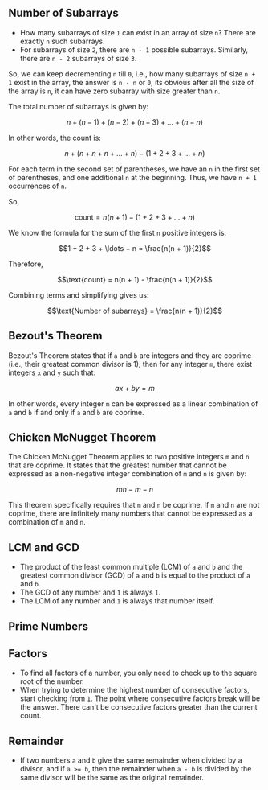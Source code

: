 ## Number of Subarrays

-   How many subarrays of size `1` can exist in an array of size `n`? There are exactly `n` such subarrays.
-   For subarrays of size `2`, there are `n - 1` possible subarrays. Similarly, there are `n - 2` subarrays of size `3`.

So, we can keep decrementing `n` till `0`, i.e., how many subarrays of size `n + 1` exist in the array, the answer is `n - n` or `0`, its obvious after all the size of the array is `n`, it can have zero subarray with size greater than `n`.

The total number of subarrays is given by:

$$n + (n - 1) + (n - 2) + (n - 3) + \ldots + (n - n)$$

In other words, the count is:

$$n + (n + n + n + \ldots + n) - (1 + 2 + 3 + \ldots + n)$$

For each term in the second set of parentheses, we have an `n` in the first set of parentheses, and one additional `n` at the beginning. Thus, we have `n + 1` occurrences of `n`.

So,

$$\text{count} = n(n + 1) - (1 + 2 + 3 + \ldots + n)$$

We know the formula for the sum of the first `n` positive integers is:

$$1 + 2 + 3 + \ldots + n = \frac{n(n + 1)}{2}$$

Therefore,

$$\text{count} = n(n + 1) - \frac{n(n + 1)}{2}$$

Combining terms and simplifying gives us:

$$\text{Number of subarrays} = \frac{n(n + 1)}{2}$$

## Bezout's Theorem

Bezout's Theorem states that if `a` and `b` are integers and they are coprime (i.e., their greatest common divisor is 1), then for any integer `m`, there exist integers `x` and `y` such that:

$$ ax + by = m $$

In other words, every integer `m` can be expressed as a linear combination of `a` and `b` if and only if `a` and `b` are coprime.

## Chicken McNugget Theorem

The Chicken McNugget Theorem applies to two positive integers `m` and `n` that are coprime. It states that the greatest number that cannot be expressed as a non-negative integer combination of `m` and `n` is given by:

$$ mn - m - n $$

This theorem specifically requires that `m` and `n` be coprime. If `m` and `n` are not coprime, there are infinitely many numbers that cannot be expressed as a combination of `m` and `n`.

## LCM and GCD

-   The product of the least common multiple (LCM) of `a` and `b` and the greatest common divisor (GCD) of `a` and `b` is equal to the product of `a` and `b`.
-   The GCD of any number and `1` is always `1`.
-   The LCM of any number and `1` is always that number itself.

## Prime Numbers

## Factors

-   To find all factors of a number, you only need to check up to the square root of the number.
-   When trying to determine the highest number of consecutive factors, start checking from `1`. The point where consecutive factors break will be the answer. There can't be consecutive factors greater than the current count.

## Remainder

-   If two numbers `a` and `b` give the same remainder when divided by a divisor, and if `a >= b`, then the remainder when `a - b` is divided by the same divisor will be the same as the original remainder.
